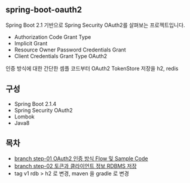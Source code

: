 ## spring-boot-oauth2

Spring Boot 2.1 기반으로 Spring Security OAuth2를 살펴보는 프로젝트입니다. 

- Authorization Code Grant Type
- Implicit Grant
- Resource Owner Password Credentials Grant
- Client Credentials Grant Type OAuth2 

인증 방식에 대한 간단한 셈플 코드부터 OAuth2 TokenStore 저장을 h2, redis 

## 구성

- Spring Boot 2.1.4
- Spring Security OAuth2
- Lombok
- Java8

## 목차

- [branch step-01 OAuth2 인증 방식 Flow 및 Sample Code](https://github.com/cheese10yun/springboot-oauth2/blob/master/docs/OAuth2-Grant.md)
- [branch step-02 토큰과 클라이언트 정보 RDBMS 저장](https://github.com/cheese10yun/springboot-oauth2/blob/master/docs/OAuth2-RDBMSt.md)
- tag v1 rdb > h2 로 변경, maven 을 gradle 로 변경
